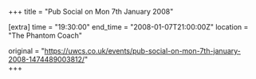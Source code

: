+++
title = "Pub Social on Mon 7th January 2008"

[extra]
time = "19:30:00"
end_time = "2008-01-07T21:00:00Z"
location = "The Phantom Coach"

original = "https://uwcs.co.uk/events/pub-social-on-mon-7th-january-2008-1474489003812/"    
+++



